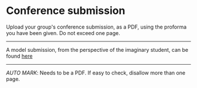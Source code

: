 # Conference submission

Upload your group's conference submission, as a PDF, using the proforma you have been given. Do not exceed one page.

----

A model submission, from the perspective of the imaginary student, can be found [here](conference-abstract-eg.pdf)

----

_AUTO MARK_: Needs to be a PDF. If easy to check, disallow more than one page. 
